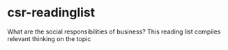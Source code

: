 # csr-readinglist
What are the social responsibilities of business? This reading list compiles relevant thinking on the topic

